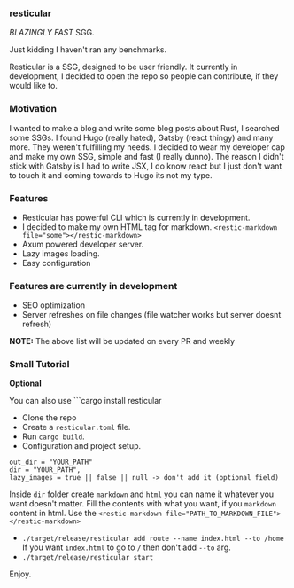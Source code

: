 ### resticular

_BLAZINGLY FAST_ SGG.

Just kidding I haven't ran any benchmarks.

Resticular is a SSG, designed to be user friendly. It currently in development, I decided to open the repo so people can contribute, if they would like to.

### Motivation

I wanted to make a blog and write some blog posts about Rust, I searched some SSGs. I found Hugo (really hated), Gatsby (react thingy) and many more. They weren't fulfilling my needs. I decided to wear my developer cap and make my own SSG, simple and fast (I really dunno). The reason I didn't stick with Gatsby is I had to write JSX, I do know react but I just don't want to touch it and coming towards to Hugo its not my type.

### Features

- Resticular has powerful CLI which is currently in development.
- I decided to make my own HTML tag for markdown. `<restic-markdown file="some"></restic-markdown>`
- Axum powered developer server.
- Lazy images loading.
- Easy configuration

### Features are currently in development

- SEO optimization
- Server refreshes on file changes (file watcher works but server doesnt refresh)

**NOTE:** The above list will be updated on every PR and weekly

### Small Tutorial


**Optional**


You can also use ```cargo install resticular

- Clone the repo
- Create a `resticular.toml` file.
- Run `cargo build`.
- Configuration and project setup.

```
out_dir = "YOUR_PATH"
dir = "YOUR_PATH",
lazy_images = true || false || null -> don't add it (optional field)
```

Inside `dir` folder create `markdown` and `html` you can name it whatever you want doesn't matter.
Fill the contents with what you want, if you `markdown` content in html.
Use the `<restic-markdown file="PATH_TO_MARKDOWN_FILE"></restic-markdown>`

- `./target/release/resticular add route --name index.html --to /home`
  If you want `index.html` to go to `/` then don't add `--to` arg.
- `./target/release/resticular start`

Enjoy.
